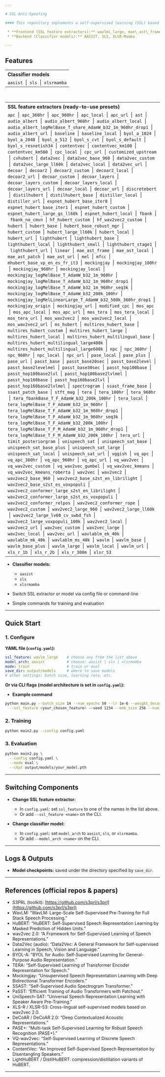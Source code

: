 ```yaml
---

# SSL Anti-Spoofing

#### This repository implements a self-supervised learning (SSL) based anti-spoofing pipeline for audio. It has two main stages:

 * **Frontend (SSL feature extractors):** wavlm\_large, mae\_ast\_frame, npc\_960hr
 * **Backend (Classifier models):** AASIST, SLS, XLSR-Mamba

---
```


## Features

<table>
  <tr>
    <th align="left">Classifier models</th>
  </tr>
  <tr>
    <td><code>aasist</code> &nbsp;|&nbsp; <code>sls</code> &nbsp;|&nbsp; <code>xlsrmamba</code></td>
  </tr>
</table>

<br/>

<table>
  <tr>
    <th align="left">SSL feature extractors (ready-to-use presets)</th>
  </tr>
  <tr>
  <td><code>apc</code> &nbsp;|&nbsp; <code>apc_360hr</code> &nbsp;|&nbsp; <code>apc_960hr</code> &nbsp;|&nbsp; <code>apc_local</code> &nbsp;|&nbsp; <code>apc_url</code> &nbsp;|&nbsp; <code>ast</code> &nbsp;|&nbsp; <code>audio_albert</code> &nbsp;|&nbsp; <code>audio_albert_960hr</code> &nbsp;|&nbsp; <code>audio_albert_local</code> &nbsp;|&nbsp; <code>audio_albert_logMelBase_T_share_AdamW_b32_1m_960hr_drop1</code> &nbsp;|&nbsp; <code>audio_albert_url</code> &nbsp;|&nbsp; <code>baseline</code> &nbsp;|&nbsp; <code>baseline_local</code> &nbsp;|&nbsp; <code>byol_a_1024</code> &nbsp;|&nbsp; <code>byol_a_2048</code> &nbsp;|&nbsp; <code>byol_a_512</code> &nbsp;|&nbsp; <code>byol_s_cvt</code> &nbsp;|&nbsp; <code>byol_s_default</code> &nbsp;|&nbsp; <code>byol_s_resnetish34</code> &nbsp;|&nbsp; <code>contentvec</code> &nbsp;|&nbsp; <code>contentvec_km100</code> &nbsp;|&nbsp; <code>contentvec_km500</code> &nbsp;|&nbsp; <code>cpc_local</code> &nbsp;|&nbsp; <code>cpc_url</code> &nbsp;|&nbsp; <code>customized_upstream</code> &nbsp;|&nbsp; <code>cvhubert</code> &nbsp;|&nbsp; <code>data2vec</code> &nbsp;|&nbsp; <code>data2vec_base_960</code> &nbsp;|&nbsp; <code>data2vec_custom</code> &nbsp;|&nbsp; <code>data2vec_large_ll60k</code> &nbsp;|&nbsp; <code>data2vec_local</code> &nbsp;|&nbsp; <code>data2vec_url</code> &nbsp;|&nbsp; <code>decoar</code> &nbsp;|&nbsp; <code>decoar2</code> &nbsp;|&nbsp; <code>decoar2_custom</code> &nbsp;|&nbsp; <code>decoar2_local</code> &nbsp;|&nbsp; <code>decoar2_url</code> &nbsp;|&nbsp; <code>decoar_custom</code> &nbsp;|&nbsp; <code>decoar_layers</code> &nbsp;|&nbsp; <code>decoar_layers_custom</code> &nbsp;|&nbsp; <code>decoar_layers_local</code> &nbsp;|&nbsp; <code>decoar_layers_url</code> &nbsp;|&nbsp; <code>decoar_local</code> &nbsp;|&nbsp; <code>decoar_url</code> &nbsp;|&nbsp; <code>discretebert</code> &nbsp;|&nbsp; <code>distilhubert</code> &nbsp;|&nbsp; <code>distilhubert_base</code> &nbsp;|&nbsp; <code>distiller_local</code> &nbsp;|&nbsp; <code>distiller_url</code> &nbsp;|&nbsp; <code>espnet_hubert_base_iter0</code> &nbsp;|&nbsp; <code>espnet_hubert_base_iter1</code> &nbsp;|&nbsp; <code>espnet_hubert_custom</code> &nbsp;|&nbsp; <code>espnet_hubert_large_gs_ll60k</code> &nbsp;|&nbsp; <code>espnet_hubert_local</code> &nbsp;|&nbsp; <code>fbank</code> &nbsp;|&nbsp; <code>fbank_no_cmvn</code> &nbsp;|&nbsp; <code>hf_hubert_custom</code> &nbsp;|&nbsp; <code>hf_wav2vec2_custom</code> &nbsp;|&nbsp; <code>hubert</code> &nbsp;|&nbsp; <code>hubert_base</code> &nbsp;|&nbsp; <code>hubert_base_robust_mgr</code> &nbsp;|&nbsp; <code>hubert_custom</code> &nbsp;|&nbsp; <code>hubert_large_ll60k</code> &nbsp;|&nbsp; <code>hubert_local</code> &nbsp;|&nbsp; <code>hubert_url</code> &nbsp;|&nbsp; <code>lighthubert</code> &nbsp;|&nbsp; <code>lighthubert_base</code> &nbsp;|&nbsp; <code>lighthubert_local</code> &nbsp;|&nbsp; <code>lighthubert_small</code> &nbsp;|&nbsp; <code>lighthubert_stage1</code> &nbsp;|&nbsp; <code>lighthubert_url</code> &nbsp;|&nbsp; <code>linear</code> &nbsp;|&nbsp; <code>mae_ast_frame</code> &nbsp;|&nbsp; <code>mae_ast_local</code> &nbsp;|&nbsp; <code>mae_ast_patch</code> &nbsp;|&nbsp; <code>mae_ast_url</code> &nbsp;|&nbsp; <code>mel</code> &nbsp;|&nbsp; <code>mfcc</code> &nbsp;|&nbsp; <code>mhubert_base_vp_en_es_fr_it3</code> &nbsp;|&nbsp; <code>mockingjay</code> &nbsp;|&nbsp; <code>mockingjay_100hr</code> &nbsp;|&nbsp; <code>mockingjay_960hr</code> &nbsp;|&nbsp; <code>mockingjay_local</code> &nbsp;|&nbsp; <code>mockingjay_logMelBase_T_AdamW_b32_1m_960hr</code> &nbsp;|&nbsp; <code>mockingjay_logMelBase_T_AdamW_b32_1m_960hr_drop1</code> &nbsp;|&nbsp; <code>mockingjay_logMelBase_T_AdamW_b32_1m_960hr_seq3k</code> &nbsp;|&nbsp; <code>mockingjay_logMelBase_T_AdamW_b32_200k_100hr</code> &nbsp;|&nbsp; <code>mockingjay_logMelLinearLarge_T_AdamW_b32_500k_360hr_drop1</code> &nbsp;|&nbsp; <code>mockingjay_origin</code> &nbsp;|&nbsp; <code>mockingjay_url</code> &nbsp;|&nbsp; <code>modified_cpc</code> &nbsp;|&nbsp; <code>mos_apc</code> &nbsp;|&nbsp; <code>mos_apc_local</code> &nbsp;|&nbsp; <code>mos_apc_url</code> &nbsp;|&nbsp; <code>mos_tera</code> &nbsp;|&nbsp; <code>mos_tera_local</code> &nbsp;|&nbsp; <code>mos_tera_url</code> &nbsp;|&nbsp; <code>mos_wav2vec2</code> &nbsp;|&nbsp; <code>mos_wav2vec2_local</code> &nbsp;|&nbsp; <code>mos_wav2vec2_url</code> &nbsp;|&nbsp; <code>ms_hubert</code> &nbsp;|&nbsp; <code>multires_hubert_base</code> &nbsp;|&nbsp; <code>multires_hubert_custom</code> &nbsp;|&nbsp; <code>multires_hubert_large</code> &nbsp;|&nbsp; <code>multires_hubert_local</code> &nbsp;|&nbsp; <code>multires_hubert_multilingual_base</code> &nbsp;|&nbsp; <code>multires_hubert_multilingual_large400k</code> &nbsp;|&nbsp; <code>multires_hubert_multilingual_large600k</code> &nbsp;|&nbsp; <code>npc</code> &nbsp;|&nbsp; <code>npc_360hr</code> &nbsp;|&nbsp; <code>npc_960hr</code> &nbsp;|&nbsp; <code>npc_local</code> &nbsp;|&nbsp; <code>npc_url</code> &nbsp;|&nbsp; <code>pase_local</code> &nbsp;|&nbsp; <code>pase_plus</code> &nbsp;|&nbsp; <code>pase_url</code> &nbsp;|&nbsp; <code>passt_base</code> &nbsp;|&nbsp; <code>passt_base20sec</code> &nbsp;|&nbsp; <code>passt_base2level</code> &nbsp;|&nbsp; <code>passt_base2levelmel</code> &nbsp;|&nbsp; <code>passt_base30sec</code> &nbsp;|&nbsp; <code>passt_hop100base</code> &nbsp;|&nbsp; <code>passt_hop100base2lvl</code> &nbsp;|&nbsp; <code>passt_hop100base2lvlmel</code> &nbsp;|&nbsp; <code>passt_hop160base</code> &nbsp;|&nbsp; <code>passt_hop160base2lvl</code> &nbsp;|&nbsp; <code>passt_hop160base2lvlmel</code> &nbsp;|&nbsp; <code>spectrogram</code> &nbsp;|&nbsp; <code>ssast_frame_base</code> &nbsp;|&nbsp; <code>ssast_patch_base</code> &nbsp;|&nbsp; <code>stft_mag</code> &nbsp;|&nbsp; <code>tera</code> &nbsp;|&nbsp; <code>tera_100hr</code> &nbsp;|&nbsp; <code>tera_960hr</code> &nbsp;|&nbsp; <code>tera_fbankBase_T_F_AdamW_b32_200k_100hr</code> &nbsp;|&nbsp; <code>tera_local</code> &nbsp;|&nbsp; <code>tera_logMelBase_T_F_AdamW_b32_1m_960hr</code> &nbsp;|&nbsp; <code>tera_logMelBase_T_F_AdamW_b32_1m_960hr_drop1</code> &nbsp;|&nbsp; <code>tera_logMelBase_T_F_AdamW_b32_1m_960hr_seq3k</code> &nbsp;|&nbsp; <code>tera_logMelBase_T_F_AdamW_b32_200k_100hr</code> &nbsp;|&nbsp; <code>tera_logMelBase_T_F_M_AdamW_b32_1m_960hr_drop1</code> &nbsp;|&nbsp; <code>tera_logMelBase_T_F_M_AdamW_b32_200k_100hr</code> &nbsp;|&nbsp; <code>tera_url</code> &nbsp;|&nbsp; <code>timit_posteriorgram</code> &nbsp;|&nbsp; <code>unispeech_sat</code> &nbsp;|&nbsp; <code>unispeech_sat_base</code> &nbsp;|&nbsp; <code>unispeech_sat_base_plus</code> &nbsp;|&nbsp; <code>unispeech_sat_large</code> &nbsp;|&nbsp; <code>unispeech_sat_local</code> &nbsp;|&nbsp; <code>unispeech_sat_url</code> &nbsp;|&nbsp; <code>vggish</code> &nbsp;|&nbsp; <code>vq_apc</code> &nbsp;|&nbsp; <code>vq_apc_360hr</code> &nbsp;|&nbsp; <code>vq_apc_960hr</code> &nbsp;|&nbsp; <code>vq_apc_url</code> &nbsp;|&nbsp; <code>vq_wav2vec</code> &nbsp;|&nbsp; <code>vq_wav2vec_custom</code> &nbsp;|&nbsp; <code>vq_wav2vec_gumbel</code> &nbsp;|&nbsp; <code>vq_wav2vec_kmeans</code> &nbsp;|&nbsp; <code>vq_wav2vec_kmeans_roberta</code> &nbsp;|&nbsp; <code>wav2vec</code> &nbsp;|&nbsp; <code>wav2vec2</code> &nbsp;|&nbsp; <code>wav2vec2_base_960</code> &nbsp;|&nbsp; <code>wav2vec2_base_s2st_en_librilight</code> &nbsp;|&nbsp; <code>wav2vec2_base_s2st_es_voxpopuli</code> &nbsp;|&nbsp; <code>wav2vec2_conformer_large_s2st_en_librilight</code> &nbsp;|&nbsp; <code>wav2vec2_conformer_large_s2st_es_voxpopuli</code> &nbsp;|&nbsp; <code>wav2vec2_conformer_relpos</code> &nbsp;|&nbsp; <code>wav2vec2_conformer_rope</code> &nbsp;|&nbsp; <code>wav2vec2_custom</code> &nbsp;|&nbsp; <code>wav2vec2_large_960</code> &nbsp;|&nbsp; <code>wav2vec2_large_ll60k</code> &nbsp;|&nbsp; <code>wav2vec2_large_lv60_cv_swbd_fsh</code> &nbsp;|&nbsp; <code>wav2vec2_large_voxpopuli_100k</code> &nbsp;|&nbsp; <code>wav2vec2_local</code> &nbsp;|&nbsp; <code>wav2vec2_url</code> &nbsp;|&nbsp; <code>wav2vec_custom</code> &nbsp;|&nbsp; <code>wav2vec_large</code> &nbsp;|&nbsp; <code>wav2vec_local</code> &nbsp;|&nbsp; <code>wav2vec_url</code> &nbsp;|&nbsp; <code>wavlablm_ek_40k</code> &nbsp;|&nbsp; <code>wavlablm_mk_40k</code> &nbsp;|&nbsp; <code>wavlablm_ms_40k</code> &nbsp;|&nbsp; <code>wavlm</code> &nbsp;|&nbsp; <code>wavlm_base</code> &nbsp;|&nbsp; <code>wavlm_base_plus</code> &nbsp;|&nbsp; <code>wavlm_large</code> &nbsp;|&nbsp; <code>wavlm_local</code> &nbsp;|&nbsp; <code>wavlm_url</code> &nbsp;|&nbsp; <code>xls_r_1b</code> &nbsp;|&nbsp; <code>xls_r_2b</code> &nbsp;|&nbsp; <code>xls_r_300m</code> &nbsp;|&nbsp; <code>xlsr_53</code></td>
</tr>

</table>


* **Classifier models:**

  * `aasist`
  * `sls`
  * `xlsrmamba`

* Switch SSL extractor or model via config file or command-line

* Simple commands for training and evaluation

---

## Quick Start

### 1. Configure

**YAML file (`config.yaml`):**

```yaml
ssl_feature: wavlm_large    # choose any from the list above
model_arch: aasist          # choose: aasist | sls | xlsrmamba
mode: train                 # train or eval
save_dir: output/models     # where to save models
# other settings: batch size, learning rate, etc.
```

**Or via CLI flags (model architecture is set in `config.yaml`):**

* **Example command**

```bash
python main.py --batch_size 14 --num_epochs 50 --lr 1e-6 --weight_decay 1e-4 \
  --ssl_feature <your_chosen_feature> --seed 1234 --emb_size 256 --num_encoders 12
```

### 2. Training

```bash
python main2.py --config config.yaml
```

### 3. Evaluation

```bash
python main2.py \
  --config config.yaml \
  --mode eval \
  --ckpt output/models/your_model.pth
```

---

## Switching Components

* **Change SSL feature extractor:**

  * In `config.yaml`: set `ssl_feature` to one of the names in the list above.
  * Or add `--ssl_feature <name>` on the CLI.

* **Change classifier model:**

  * In `config.yaml`: set `model_arch` to `aasist`, `sls`, or `xlsrmamba`.
  * Or add `--model_arch <name>` on the CLI.

---

## Logs & Outputs

* **Model checkpoints:** saved under the directory specified by `save_dir`.

---

## References (official repos & papers)

* S3PRL (toolkit): [https://github.com/s3prl/s3prl](https://github.com/s3prl/s3prl)
* WavLM: “WavLM: Large-Scale Self-Supervised Pre-Training for Full Stack Speech Processing.”
* HuBERT: “HuBERT: Self-Supervised Speech Representation Learning by Masked Prediction of Hidden Units.”
* wav2vec 2.0: “A Framework for Self-Supervised Learning of Speech Representations.”
* Data2Vec (audio): “Data2Vec: A General Framework for Self-supervised Learning in Speech, Vision and Language.”
* BYOL-A: “BYOL for Audio: Self-Supervised Learning for General-Purpose Audio Representation.”
* TERA: “Self-Supervised Learning of Transformer Encoder Representation for Speech.”
* Mockingjay: “Unsupervised Speech Representation Learning with Deep Bidirectional Transformer Encoders.”
* SSAST: “Self-Supervised Audio Spectrogram Transformer.”
* PaSST: “Efficient Training of Audio Transformers with Patchout.”
* UniSpeech-SAT: “Universal Speech Representation Learning with Speaker Aware Pre-Training.”
* XLS-R / XLSR-53: Cross-lingual self-supervised models based on wav2vec 2.0.
* DeCoAR / DeCoAR 2.0: “Deep Contextualized Acoustic Representations.”
* PASE+: “Multi-task Self-Supervised Learning for Robust Speech Recognition (PASE+).”
* VQ-wav2vec: “Self-Supervised Learning of Discrete Speech Representations.”
* ContentVec: “An Improved Self-Supervised Speech Representation by Disentangling Speakers.”
* LightHuBERT / DistilHuBERT: compression/distillation variants of HuBERT.

---

